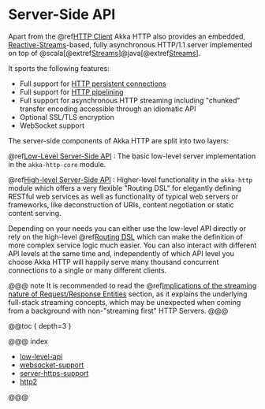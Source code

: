 # Server-Side API

Apart from the @ref[HTTP Client](../client-side/index.md) Akka HTTP also provides an embedded,
[Reactive-Streams](http://www.reactive-streams.org/)-based, fully asynchronous HTTP/1.1 server implemented on top of @scala[@extref[Streams](akka-docs:scala/stream/index.html)]@java[@extref[Streams](akka-docs:java/stream/index.html)].

It sports the following features:

 * Full support for [HTTP persistent connections](http://en.wikipedia.org/wiki/HTTP_persistent_connection)
 * Full support for [HTTP pipelining](http://en.wikipedia.org/wiki/HTTP_pipelining)
 * Full support for asynchronous HTTP streaming including "chunked" transfer encoding accessible through an idiomatic API
 * Optional SSL/TLS encryption
 * WebSocket support

The server-side components of Akka HTTP are split into two layers:

@ref[Low-Level Server-Side API](low-level-api.md)
:  The basic low-level server implementation in the `akka-http-core` module.

@ref[High-level Server-Side API](../routing-dsl/index.md)
:  Higher-level functionality in the `akka-http` module which offers a very flexible "Routing DSL" for elegantly defining RESTful web services as well as
   functionality of typical web servers or frameworks, like deconstruction of URIs, content negotiation or
   static content serving.

Depending on your needs you can either use the low-level API directly or rely on the high-level
@ref[Routing DSL](../routing-dsl/index.md) which can make the definition of more complex service logic much
easier. You can also interact with different API levels at the same time and, independently of which API level you choose
Akka HTTP will happily serve many thousand concurrent connections to a single or many different clients.

@@@ note
It is recommended to read the @ref[Implications of the streaming nature of Request/Response Entities](../implications-of-streaming-http-entity.md) section,
as it explains the underlying full-stack streaming concepts, which may be unexpected when coming
from a background with non-"streaming first" HTTP Servers.
@@@

@@toc { depth=3 }

@@@ index

* [low-level-api](low-level-api.md)
* [websocket-support](websocket-support.md)
* [server-https-support](server-https-support.md)
* [http2](http2.md)

@@@
